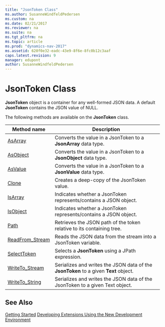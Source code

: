 ```yaml
---
title: "JsonToken Class"
ms.author: SusanneWindfeldPedersen
ms.custom: na
ms.date: 02/21/2017
ms.reviewer: na
ms.suite: na
ms.tgt_pltfrm: na
ms.topic: article
ms.prod: "dynamics-nav-2017"
ms.assetid: 620f0e32-eadc-43e9-8f6e-8fc0b12c3aaf
caps.latest.revision: 9
manager: edupont
author: SusanneWindfeldPedersen
---
```


# JsonToken Class

**JsonToken** object is a container for any well-formed JSON data. A default **JsonToken** contains the JSON value of NULL.

The following methods are available on the **JsonToken** class.

|Method name|Description|
|-----------|-----------|
|[AsArray](jsontoken-asarray-method.md)|Converts the value in a JsonToken to a **JsonArray** data type.|
|[AsObject](jsontoken-asobject-method.md)|Converts the value in a JsonToken to a **JsonObject** data type.|
|[AsValue](jsontoken-asvalue-method.md)|Converts the value in a JsonToken to a **JsonValue** data type.|
|[Clone](jsontoken-clone-method.md)|Creates a deep-copy of the JsonToken value.|
|[IsArray](jsontoken-isarray-method.md)|Indicates whether a JsonToken represents/contains a JSON object.|
|[IsObject](jsontoken-isobject-method.md)|Indicates whether a JsonToken represents/contains a JSON object.|
|[Path](jsontoken-path-method.md)|Retrieves the JSON path of the token relative to its containing tree.|
|[ReadFrom_Stream](jsontoken-readfrom-stream-method.md)|Reads the JSON data from the stream into a JsonToken variable.|
|[SelectToken](jsontoken-selecttoken-method.md)|Selects a **JsonToken** using a JPath expression.|
|[WriteTo_Stream](jsontoken-writeto-stream-method.md)|Serializes and writes the JSON data of the **JsonToken** to a given **Text** object.|
|[WriteTo_String](jsontoken-writeto-string-method.md)|Serializes and writes the JSON data of the JsonToken to a given Text object.|

## See Also
[Getting Started](newdev-get-started.md)
[Developing Extensions Using the New Development Environment](newdev-dev-overview.md)
